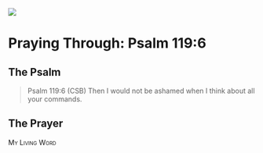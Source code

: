 <img class="intro-right" src="/images/art-paris-psalter.jpg">

# Praying Through: Psalm 119:6

## The Psalm

>Psalm 119:6 (CSB) Then I would not be ashamed when I think about all your commands.

## The Prayer

<div style="font-variant: small-caps;">
My Living Word
</div>
